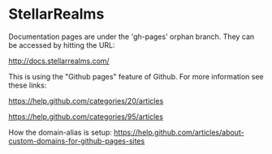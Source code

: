StellarRealms
=============

Documentation pages are under the 'gh-pages' orphan branch.  They can be accessed by hitting the URL:

http://docs.stellarrealms.com/

This is using the "Github pages" feature of Github.  For more information see these links:

https://help.github.com/categories/20/articles

https://help.github.com/categories/95/articles

How the domain-alias is setup:
https://help.github.com/articles/about-custom-domains-for-github-pages-sites
